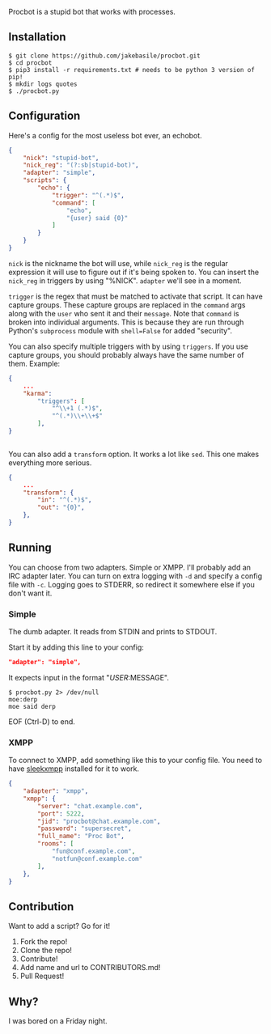 Procbot is a stupid bot that works with processes.

## Installation

    $ git clone https://github.com/jakebasile/procbot.git
    $ cd procbot
    $ pip3 install -r requirements.txt # needs to be python 3 version of pip!
    $ mkdir logs quotes
    $ ./procbot.py

## Configuration

Here's a config for the most useless bot ever, an echobot.

```json
{
    "nick": "stupid-bot",
    "nick_reg": "(?:sb|stupid-bot)",
    "adapter": "simple",
    "scripts": {
        "echo": {
            "trigger": "^(.*)$",
            "command": [
                "echo",
                "{user} said {0}"
            ]
        }
    }
}
```

`nick` is the nickname the bot will use, while `nick_reg` is the regular expression it will use to figure out if it's being spoken to. You can insert the `nick_reg` in triggers by using "%NICK". `adapter` we'll see in a moment.

`trigger` is the regex that must be matched to activate that script. It can have capture groups. These capture groups are replaced in the `command` args along with the `user` who sent it and their `message`. Note that `command` is broken into individual arguments. This is because they are run through Python's `subprocess` module with `shell=False` for added "security".

You can also specify multiple triggers with by using `triggers`. If you use capture groups, you should probably always have the same number of them. Example:

```json
{
    ...
    "karma":
        "triggers": [
            "^\\+1 (.*)$", 
            "^(.*)\\+\\+$"
        ], 
}
    
```

You can also add a `transform` option. It works a lot like `sed`. This one makes everything more serious.

```json
{
    ...
    "transform": {
        "in": "^(.*)$",
        "out": "{0}",
    },
}
```

## Running

You can choose from two adapters. Simple or XMPP. I'll probably add an IRC adapter later. You can turn on extra logging with `-d` and specify a config file with `-c`. Logging goes to STDERR, so redirect it somewhere else if you don't want it.

### Simple

The dumb adapter. It reads from STDIN and prints to STDOUT.

Start it by adding this line to your config:

```json
"adapter": "simple",
```

It expects input in the format "$USER:$MESSAGE". 

```shell
$ procbot.py 2> /dev/null
moe:derp
moe said derp
```

EOF (Ctrl-D) to end.

### XMPP

To connect to XMPP, add something like this to your config file. You need to have [sleekxmpp][] installed for it to work.

```json
{
    "adapter": "xmpp",
    "xmpp": {
        "server": "chat.example.com",
        "port": 5222,
        "jid": "procbot@chat.example.com",
        "password": "supersecret",
        "full_name": "Proc Bot",
        "rooms": [
            "fun@conf.example.com",
            "notfun@conf.example.com"
        ],
    },
}
```

## Contribution

Want to add a script? Go for it!

1. Fork the repo!
2. Clone the repo!
3. Contribute!
4. Add name and url to CONTRIBUTORS.md!
5. Pull Request!

## Why?

I was bored on a Friday night.


[PyYAML]: http://pyyaml.org/wiki/PyYAML
[sleekxmpp]: http://sleekxmpp.com
